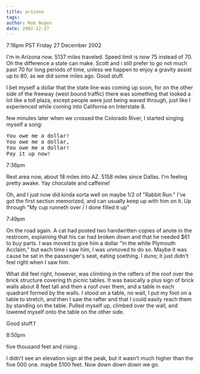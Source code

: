 ```yaml
---
title: arizona
tags: 
author: Rob Nugen
date: 2002-12-27
---
```


<p class=date><p class=dream>7:16pm PST Friday 27 December 2002</p>

<p>I'm in Arizona now. 5137 miles traveled.  Speed limit is now 75
instead of 70.  Oh the difference a state can make.  Scott and i still
prefer to go not much past 70 for long periods of time, unless we
happen to enjoy a gravity assist up to 80, as we did some miles ago.
Good stuff.</p>

<p>I bet myself a dollar that the state line was coming up soon, for
on the other side of the freeway (west bound traffic) there was
something that looked a lot like a toll plaza, except people were just
being waved through, just like I experienced while coming into
California on Interstate 8.</p>

<p>few minutes later when we crossed the Colorado River, I started
singing myself a song:</p>

<pre>
You owe me a dollar!
You owe me a dollar,
You owe me a dollar!
Pay it up now!
</pre>

<p class=date>7:36pm</p>

<p>Rest area now, about 18 miles into AZ.  5158 miles since Dallas.
I'm feeling pretty awake.  Yay chocolate and caffeine!</p>

<p>Oh, and I just now did kinda sorta well on maybe 1/2 of "Rabbit
Run."  I've got the first section memorized, and can usually keep up
with him on it.  Up through "My cup runneth over / I done filled it
up"</p>

<p class=date>7:49pm</p>

<p>On the road again.  A cat had posted two handwritten copies of
anote in the restroom, explaining that his car had broken down and
that he needed $61 to buy parts.  I was moved to give him a dollar "in
the white Plymouth Acclaim," but each time i saw him, I was unmoved to
do so.  Maybe it was cause he sat in the passenger's seat, eating
soething.  I duno; it just didn't feel right when I saw him.</p>

<p>What did feel right, however, was climbing in the rafters of the
roof over the brick structure covering th picnic tables.  It was
basically a plus sign of brick walls about 8 feet tall and then a roof
over them, and a table in each quadrant formed by the walls.  I stood
on a table, no wait, I put my foot on a table to stretch, and then I
saw the rafter and that I could easily reach them by standing on the
table.  Pulled myself up, climbed over the wall, and lowered myself
onto the table on the other side.</p>

<p>Good stuff.f</p>

<p class=date>8:50pm</p>

<p>five thousand feet and rising..</p>

I didn't see an elevation sign at the peak, but it wasn't much higher
than the five 000 one.  maybe 5100 feet. Now down down down we go.

